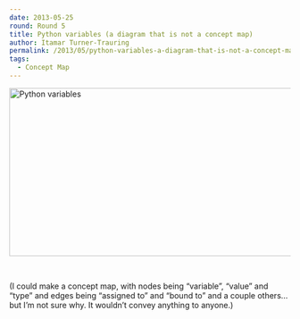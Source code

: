 ```yaml
---
date: 2013-05-25
round: Round 5
title: Python variables (a diagram that is not a concept map)
author: Itamar Turner-Trauring
permalink: /2013/05/python-variables-a-diagram-that-is-not-a-concept-map/
tags:
  - Concept Map
---
```

[<img class="alignnone size-large wp-image-2772" alt="Python variables" src="http://teaching.software-carpentry.org/wp-content/uploads/2013/05/Python-variables-1024x437.png" width="707" height="301" />][1]

&nbsp;

(I could make a concept map, with nodes being &#8220;variable&#8221;, &#8220;value&#8221; and &#8220;type&#8221; and edges being &#8220;assigned to&#8221; and &#8220;bound to&#8221; and a couple others&#8230; but I&#8217;m not sure why. It wouldn&#8217;t convey anything to anyone.)

 [1]: http://teaching.software-carpentry.org/wp-content/uploads/2013/05/Python-variables.png
